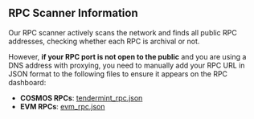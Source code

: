 ## RPC Scanner Information

Our RPC scanner actively scans the network and finds all public RPC addresses, checking whether each RPC is archival or not.

However, **if your RPC port is not open to the public** and you are using a DNS address with proxying, you need to manually add your RPC URL in JSON format to the following files to ensure it appears on the RPC dashboard:

- **COSMOS RPCs**: [tendermint_rpc.json](https://github.com/itrocket-team/testnet_guides/blob/main/story/tendermint_rpc.json)
- **EVM RPCs**: [evm_rpc.json](https://github.com/itrocket-team/testnet_guides/blob/main/story/evm_rpc.json)
